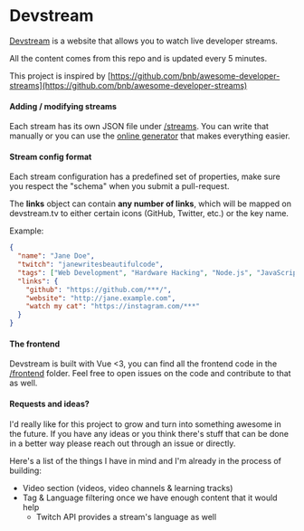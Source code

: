 # Devstream



[Devstream](https://devstream.tv) is a website that allows you to watch live developer streams.

All the content comes from this repo and is updated every 5 minutes.

This project is inspired by [https://github.com/bnb/awesome-developer-streams](https://github.com/bnb/awesome-developer-streams)



#### Adding / modifying streams

Each stream has its own JSON file under [/streams](https://github.com/neculaesei/devstream.tv/tree/master/streams). You can write that manually or you can use the [online generator](https://devstream.tv/submit-content) that makes everything easier.



#### Stream config format

Each stream configuration has a predefined set of properties, make sure you respect the "schema" when you submit a pull-request.

The **links** object can contain **any number of links**, which will be mapped on devstream.tv to either certain icons (GitHub, Twitter, etc.) or the key name. 

Example:

```json
{
  "name": "Jane Doe",
  "twitch": "janewritesbeautifulcode",
  "tags": ["Web Development", "Hardware Hacking", "Node.js", "JavaScript"],
  "links": {
    "github": "https://github.com/***/",
    "website": "http://jane.example.com",
    "watch my cat": "https://instagram.com/***"
  }
}
```



#### The frontend

Devstream is built with Vue <3, you can find all the frontend code in the [/frontend](https://github.com/neculaesei/devstream.tv/tree/master/frontend) folder. Feel free to open issues on the code and contribute to that as well.



#### Requests and ideas?

I'd really like for this project to grow and turn into something awesome in the future. If you have any ideas or you think there's stuff that can be done in a better way please reach out through an issue or directly.



Here's a list of the things I have in mind and I'm already in the process of building:

- Video section (videos, video channels & learning tracks)
- Tag & Language filtering once we have enough content that it would help
  - Twitch API provides a stream's language as well
